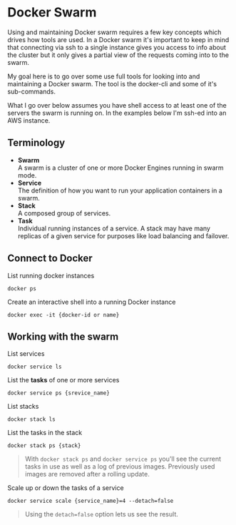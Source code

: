 Docker Swarm
============

Using and maintaining Docker swarm requires a few key concepts which drives
how tools are used. In a Docker swarm it's important to keep in mind that
connecting via ssh to a single instance gives you access to info about the
cluster but it only gives a partial view of the requests coming into to the
swarm.

My goal here is to go over some use full tools for looking into and maintaining
a Docker swarm. The tool is the docker-cli and some of it's sub-commands.

What I go over below assumes you have shell access to at least one of the
servers the swarm is running on. In the examples below I'm ssh-ed into an AWS
instance.

## Terminology

* __Swarm__  
A swarm is a cluster of one or more Docker Engines running in swarm mode.
* __Service__  
The definition of how you want to run your application containers in a swarm.
* __Stack__  
A composed group of services.
* __Task__  
Individual running instances of a service. A stack may have many replicas of a
given service for purposes like load balancing and failover.

## Connect to Docker

List running docker instances

```shell
docker ps
```

Create an interactive shell into a running Docker instance

```shell
docker exec -it {docker-id or name}
```

## Working with the swarm

List services

```shell
docker service ls
```

List the __tasks__ of one or more services

```shell
docker service ps {srevice_name}
```

List stacks

```shell
docker stack ls
```

List the tasks in the stack

```shell
docker stack ps {stack}
```

> With `docker stack ps` and `docker service ps` you'll see the current tasks
in use as well as a log of previous images. Previously used images are
removed after a rolling update.

Scale up or down the tasks of a service

```shell
docker service scale {service_name}=4 --detach=false
```

> Using the `detach=false` option lets us see the result.

